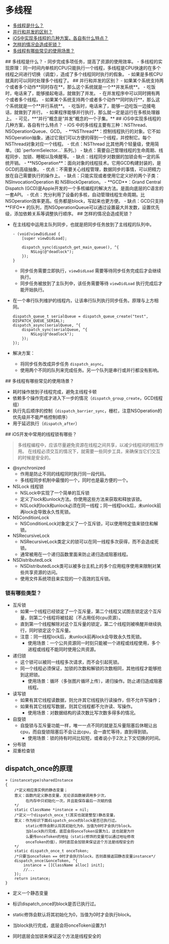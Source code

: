 # 多线程

- [多线程是什么？](#多线程是什么)
- [并行和并发的区别？](#并行和并发)
- [iOS中实现多线程的几种方案，各自有什么特点？](#三种方案)
- [怎样的情况会造成死锁？](#死锁)
- [多线程有哪些常见的使用场景？](#场景)

<span id='多线程是什么'>
## 多线程是什么？
- 同步完成多项任务，提高了资源的使用效率。
- 多线程的实现原理：同一时间内单核的CPU只能执行一个线程，多线程是CPU快速的在多个线程之间进行切换（调度），造成了多个线程同时执行的假象。
- 如果是多核CPU就真的可以同时处理多个线程了。

<span id='并行和并发'>
## 并行和并发的区别？
- 如果某个系统支持两个或者多个动作**同时存在**，那么这个系统就是一个**并发系统**。
	- 吃饭时，电话来了，能够接起电话，就做到了并发。
	- 在并发程序中可以同时拥有两个或者多个线程。
- 如果某个系统支持两个或者多个动作**同时执行**，那么这个系统就是一个**并行系统**。
	- 吃饭时，电话来了，能够一边吃饭一边接电话，就做到了并行。
	- 如果程序能够并行执行，那么就一定是运行在多核处理器上。
- 可见，**“并行”概念是“并发”概念的一个子集。**

<span id='三种方案'>
## iOS中实现多线程的几种方案，各自有什么特点？
- iOS 中的多线程主要有三种：NSThread、NSOperationQueue、GCD。
- **NSThread**：控制线程执行的对象。它不如NSOperation抽象，通过它我们可以方便的得到一个线程，并控制它。每个NSThread对象对应一个线程。
	- 优点：NSThread 比其他两个轻量级，使用简单。（如 `performSelector...` 系列。）
	- 缺点：需要自己管理线程的生命周期、线程同步、加锁、睡眠以及唤醒等。
	- 缺点：线程同步对数据的加锁会有一定的系统开销。
- **NSOperation**：面向对象的线程技术。它用GCD构建封装的，是GCD的高级抽象。
	- 优点：不需要关心线程管理，数据同步的事情，可以把精力放在自己需要执行的操作上。
	- 缺点：只能实现或者使用它定义好的两个子类：NSInvocationOperation 和 NSBlockOperation。
- **GCD**：Grand Central Dispatch (GCD)是Apple开发的一个多核编程的解决方法。是面向底层的C语言的一套API。
	- 优点：充分利用了设备的多核，自动管理线程生命周期。比NSOperation效率更高。任务都是block，写起来也更方便。
	- 缺点：GCD只支持 **FIFO** 的队列，而NSOperationQueue可以通过设置最大并发数，设置优先级，添加依赖关系等调整执行顺序。

<span id='死锁'>
## 怎样的情况会造成死锁？

- 在主线程中运用主队列同步，也就是把同步任务放到了主线程的队列中。

	```
	- (void)viewDidLoad {
    	[super viewDidLoad];

    	dispatch_sync(dispatch_get_main_queue(), ^{
        	NSLog(@"deadlock");
    	});
   }
	```
	- 同步任务需要立即执行，`viewDidLoad` 需要等待同步任务完成后才会继续执行。
	- 同步任务被放到了主队列中，该任务需要等待 `viewDidLoad` 执行完成后才能开始执行。
- 在一个串行队列维护的线程内，让该串行队列执行同步任务。原理与上方相同。

	```
	dispatch_queue_t serialQueue = dispatch_queue_create("test", DISPATCH_QUEUE_SERIAL);
	dispatch_async(serialQueue, ^{
        dispatch_sync(serialQueue, ^{
            NSLog(@"deadlock");
        });
    });
  ```
- 解决方案：
	- 将同步任务改成异步任务 `dispatch_async`。
	- 使用两个不同的队列来完成任务。另一个队列是串行或并行都没有影响。

<span id='场景'>
## 多线程有哪些常见的使用场景？

- 耗时操作放到子线程完成，避免主线程卡顿
- 依赖多个操作完成才进入下一步的情况（`dispatch_group_create`，GCD线程组）
- 执行先后顺序的控制（`dispatch_barrier_sync`，栅栏，注意NSOperation的优先级并不能严格控制顺序）
- 用于延迟执行（`dispatch_after`）

<span id='线程锁'>
## iOS开发中常用的线程锁有哪些？

> 多线程编程中，应该尽量避免资源在线程之间共享，以减少线程间的相互作用。 
> 在线程必须交互的情况下，就需要一些同步工具，来确保当它们交互的时候是安全的。

- @synchronized
	- 作用是防止不同的线程同时执行同一段代码。
	- 多线程同步机制中最慢的一个，同时也是最方便的一个。
- NSLock 线程锁
	- NSLock中实现了一个简单的互斥锁
	- 定义了lock和unlock方法。你使用这些方法来获取和释放该锁。
	- NSLock的lock和unlock必须在同一线程；同一线程lock后，未unlock前再lock会导致永久性死锁。
- NSConditionLock
	- NSConditionLock对象定义了一个互斥锁，可以使用特定值来锁住和解锁。
- NSRecursiveLock 
	- NSRecursiveLock类定义的锁可以在同一线程多次获得，而不会造成死锁。
	- 通常被用在一个递归函数里面来防止递归造成阻塞线程。
- NSDistributedLock
	- NSDistributedLock类可以被多台主机上的多个应用程序使用来限制对某些共享资源的访问。
	- 使用文件系统项目来实现的一个高效的互斥锁。

### 锁有哪些类型？

- 互斥锁
	- 如果一个线程已经锁定了一个互斥量，第二个线程又试图去锁定这个互斥量，则第二个线程将被挂起（不占用任何cpu资源）。
	- 直到第一个线程解除对这个互斥量的锁定，第二个线程则被唤醒并继续执行，同时锁定这个互斥量。
	- 注意：同一线程lock后，未unlock前再lock会导致永久性死锁。
		- 使用场景：一个公共资源同一时刻只能被一个进程或线程使用，多个进程或线程不能同时使用公共资源。
- 递归锁
	- 这个锁可以被同一线程多次请求，而不会引起死锁。
	- 同一个线程必须保证，加锁的次数和解锁的次数相同，其他线程才能够抢到这把锁。
		- 使用场景：循环（多张图片循环上传），递归操作。防止递归造成阻塞线程。 
- 读写锁
	- 如果有其它线程读数据，则允许其它线程执行读操作，但不允许写操作；
	- 如果有其它线程写数据，则其它线程都不允许读、写操作。
		- 使用场景：对数据结构的读次数比写次数多得多的情况。
- 自旋锁
	- 自旋锁与互斥量功能一样，唯一一点不同的就是互斥量阻塞后休眠让出cpu，而自旋锁阻塞后不会让出cpu，会一直忙等待，直到得到锁。
		- 使用场景：锁的持有时间比较短，或者说小于2次上下文切换的时间。
- 分布锁
- 双重检查锁

## dispatch_once的原理

```
+ (instancetype)sharedInstance
{
    /*定义相应类实例的静态变量；
    意义：函数内定义静态变量，无论该函数被调用多少次，
         在内存中只初始化一次，并且能保存最后一次赋的值
    */
    static ClassName *instance = nil;
    /*定义一个dispatch_once_t(其实也就是整型)静态变量，
    意义：作为标识下面dispatch_once的block是否已执行过。
         static修饰会默认将其初始化为0，当值为0时才会执行block。
         当block执行完成，底层会将onceToken设置为1，这也就是为什
         么要传onceToken的地址（static修饰的变量可以通过地址修改
         onceToken的值），同时底层会加锁来保证这个方法是线程安全的
    */
    static dispatch_once_t onceToken;
    /*只要当onceToken == 0时才会执行block，否则直接返回静态变量instance*/
    dispatch_once(&onceToken, ^{
        instance = [[ClassName alloc] init];
        //...
    });
    return instance;
}
```

- 定义一个静态变量

- 标识dispatch_once的block是否已执行过。

- static修饰会默认将其初始化为0，当值为0时才会执行block。

- 当block执行完成，底层会将onceToken设置为1

- 同时底层会加锁来保证这个方法是线程安全的